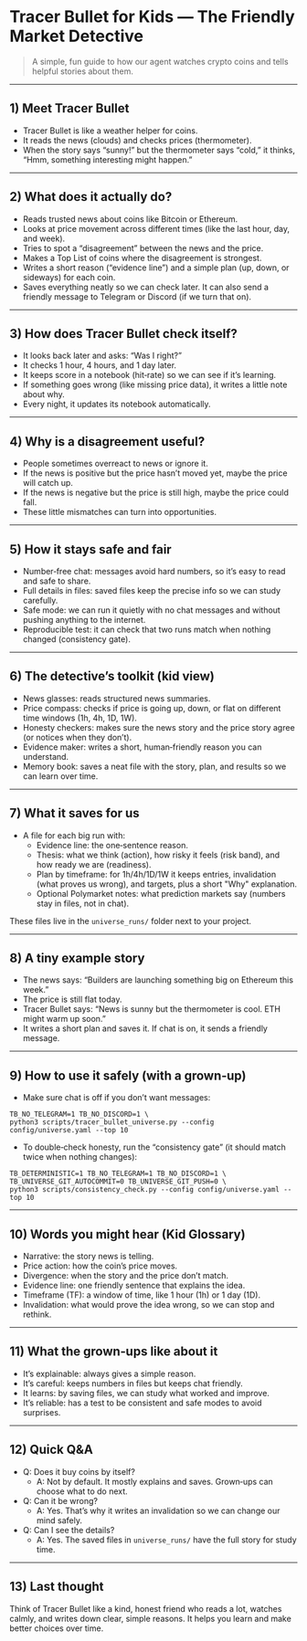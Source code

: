 # Tracer Bullet for Kids — The Friendly Market Detective

> A simple, fun guide to how our agent watches crypto coins and tells helpful stories about them.

---

## 1) Meet Tracer Bullet
- Tracer Bullet is like a weather helper for coins.
- It reads the news (clouds) and checks prices (thermometer).
- When the story says “sunny!” but the thermometer says “cold,” it thinks, “Hmm, something interesting might happen.”

---

## 2) What does it actually do?
- Reads trusted news about coins like Bitcoin or Ethereum.
- Looks at price movement across different times (like the last hour, day, and week).
- Tries to spot a “disagreement” between the news and the price.
- Makes a Top List of coins where the disagreement is strongest.
- Writes a short reason (“evidence line”) and a simple plan (up, down, or sideways) for each coin.
- Saves everything neatly so we can check later. It can also send a friendly message to Telegram or Discord (if we turn that on).

---

## 3) How does Tracer Bullet check itself?
- It looks back later and asks: “Was I right?”
- It checks 1 hour, 4 hours, and 1 day later.
- It keeps score in a notebook (hit‑rate) so we can see if it’s learning.
- If something goes wrong (like missing price data), it writes a little note about why.
- Every night, it updates its notebook automatically.

---

## 4) Why is a disagreement useful?
- People sometimes overreact to news or ignore it.
- If the news is positive but the price hasn’t moved yet, maybe the price will catch up.
- If the news is negative but the price is still high, maybe the price could fall.
- These little mismatches can turn into opportunities.

---

## 5) How it stays safe and fair
- Number‑free chat: messages avoid hard numbers, so it’s easy to read and safe to share.
- Full details in files: saved files keep the precise info so we can study carefully.
- Safe mode: we can run it quietly with no chat messages and without pushing anything to the internet.
- Reproducible test: it can check that two runs match when nothing changed (consistency gate).

---

## 6) The detective’s toolkit (kid view)
- News glasses: reads structured news summaries.
- Price compass: checks if price is going up, down, or flat on different time windows (1h, 4h, 1D, 1W).
- Honesty checkers: makes sure the news story and the price story agree (or notices when they don’t).
- Evidence maker: writes a short, human‑friendly reason you can understand.
- Memory book: saves a neat file with the story, plan, and results so we can learn over time.

---

## 7) What it saves for us
- A file for each big run with:
  - Evidence line: the one‑sentence reason.
  - Thesis: what we think (action), how risky it feels (risk band), and how ready we are (readiness).
  - Plan by timeframe: for 1h/4h/1D/1W it keeps entries, invalidation (what proves us wrong), and targets, plus a short "Why" explanation.
  - Optional Polymarket notes: what prediction markets say (numbers stay in files, not in chat).

These files live in the `universe_runs/` folder next to your project.

---

## 8) A tiny example story
- The news says: “Builders are launching something big on Ethereum this week.”
- The price is still flat today.
- Tracer Bullet says: “News is sunny but the thermometer is cool. ETH might warm up soon.”
- It writes a short plan and saves it. If chat is on, it sends a friendly message.

---

## 9) How to use it safely (with a grown‑up)
- Make sure chat is off if you don’t want messages:
```
TB_NO_TELEGRAM=1 TB_NO_DISCORD=1 \
python3 scripts/tracer_bullet_universe.py --config config/universe.yaml --top 10
```
- To double‑check honesty, run the “consistency gate” (it should match twice when nothing changes):
```
TB_DETERMINISTIC=1 TB_NO_TELEGRAM=1 TB_NO_DISCORD=1 \
TB_UNIVERSE_GIT_AUTOCOMMIT=0 TB_UNIVERSE_GIT_PUSH=0 \
python3 scripts/consistency_check.py --config config/universe.yaml --top 10
```

---

## 10) Words you might hear (Kid Glossary)
- Narrative: the story news is telling.
- Price action: how the coin’s price moves.
- Divergence: when the story and the price don’t match.
- Evidence line: one friendly sentence that explains the idea.
- Timeframe (TF): a window of time, like 1 hour (1h) or 1 day (1D).
- Invalidation: what would prove the idea wrong, so we can stop and rethink.

---

## 11) What the grown‑ups like about it
- It’s explainable: always gives a simple reason.
- It’s careful: keeps numbers in files but keeps chat friendly.
- It learns: by saving files, we can study what worked and improve.
- It’s reliable: has a test to be consistent and safe modes to avoid surprises.

---

## 12) Quick Q&A
- Q: Does it buy coins by itself?
  - A: Not by default. It mostly explains and saves. Grown‑ups can choose what to do next.
- Q: Can it be wrong?
  - A: Yes. That’s why it writes an invalidation so we can change our mind safely.
- Q: Can I see the details?
  - A: Yes. The saved files in `universe_runs/` have the full story for study time.

---

## 13) Last thought
Think of Tracer Bullet like a kind, honest friend who reads a lot, watches calmly, and writes down clear, simple reasons. It helps you learn and make better choices over time.
